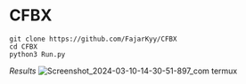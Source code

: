 # CFBX

```
git clone https://github.com/FajarKyy/CFBX
cd CFBX
python3 Run.py
```

*Results*
![Screenshot_2024-03-10-14-30-51-897_com termux](https://github.com/FajarKyy/CFBX/assets/123274988/b847cbaa-3c15-46a1-bd8a-ecbaca4c6425)

